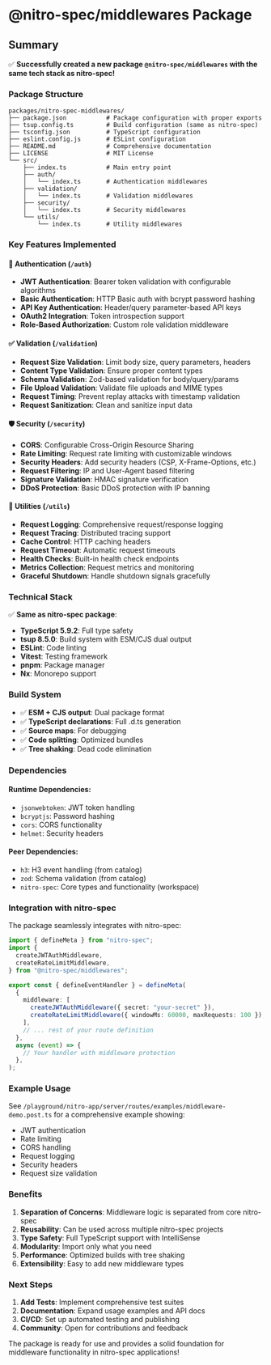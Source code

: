 # @nitro-spec/middlewares Package

## Summary

✅ **Successfully created a new package `@nitro-spec/middlewares` with the same tech stack as nitro-spec!**

### Package Structure

```
packages/nitro-spec-middlewares/
├── package.json           # Package configuration with proper exports
├── tsup.config.ts         # Build configuration (same as nitro-spec)
├── tsconfig.json          # TypeScript configuration
├── eslint.config.js       # ESLint configuration
├── README.md              # Comprehensive documentation
├── LICENSE                # MIT License
└── src/
    ├── index.ts           # Main entry point
    ├── auth/
    │   └── index.ts       # Authentication middlewares
    ├── validation/
    │   └── index.ts       # Validation middlewares
    ├── security/
    │   └── index.ts       # Security middlewares
    └── utils/
        └── index.ts       # Utility middlewares
```

### Key Features Implemented

#### 🔐 Authentication (`/auth`)

- **JWT Authentication**: Bearer token validation with configurable algorithms
- **Basic Authentication**: HTTP Basic auth with bcrypt password hashing
- **API Key Authentication**: Header/query parameter-based API keys
- **OAuth2 Integration**: Token introspection support
- **Role-Based Authorization**: Custom role validation middleware

#### ✅ Validation (`/validation`)

- **Request Size Validation**: Limit body size, query parameters, headers
- **Content Type Validation**: Ensure proper content types
- **Schema Validation**: Zod-based validation for body/query/params
- **File Upload Validation**: Validate file uploads and MIME types
- **Request Timing**: Prevent replay attacks with timestamp validation
- **Request Sanitization**: Clean and sanitize input data

#### 🛡️ Security (`/security`)

- **CORS**: Configurable Cross-Origin Resource Sharing
- **Rate Limiting**: Request rate limiting with customizable windows
- **Security Headers**: Add security headers (CSP, X-Frame-Options, etc.)
- **Request Filtering**: IP and User-Agent based filtering
- **Signature Validation**: HMAC signature verification
- **DDoS Protection**: Basic DDoS protection with IP banning

#### 🔧 Utilities (`/utils`)

- **Request Logging**: Comprehensive request/response logging
- **Request Tracing**: Distributed tracing support
- **Cache Control**: HTTP caching headers
- **Request Timeout**: Automatic request timeouts
- **Health Checks**: Built-in health check endpoints
- **Metrics Collection**: Request metrics and monitoring
- **Graceful Shutdown**: Handle shutdown signals gracefully

### Technical Stack

✅ **Same as nitro-spec package**:

- **TypeScript 5.9.2**: Full type safety
- **tsup 8.5.0**: Build system with ESM/CJS dual output
- **ESLint**: Code linting
- **Vitest**: Testing framework
- **pnpm**: Package manager
- **Nx**: Monorepo support

### Build System

- ✅ **ESM + CJS output**: Dual package format
- ✅ **TypeScript declarations**: Full .d.ts generation
- ✅ **Source maps**: For debugging
- ✅ **Code splitting**: Optimized bundles
- ✅ **Tree shaking**: Dead code elimination

### Dependencies

#### Runtime Dependencies:

- `jsonwebtoken`: JWT token handling
- `bcryptjs`: Password hashing
- `cors`: CORS functionality
- `helmet`: Security headers

#### Peer Dependencies:

- `h3`: H3 event handling (from catalog)
- `zod`: Schema validation (from catalog)
- `nitro-spec`: Core types and functionality (workspace)

### Integration with nitro-spec

The package seamlessly integrates with nitro-spec:

```typescript
import { defineMeta } from "nitro-spec";
import {
  createJWTAuthMiddleware,
  createRateLimitMiddleware,
} from "@nitro-spec/middlewares";

export const { defineEventHandler } = defineMeta(
  {
    middleware: [
      createJWTAuthMiddleware({ secret: "your-secret" }),
      createRateLimitMiddleware({ windowMs: 60000, maxRequests: 100 }),
    ],
    // ... rest of your route definition
  },
  async (event) => {
    // Your handler with middleware protection
  },
);
```

### Example Usage

See `/playground/nitro-app/server/routes/examples/middleware-demo.post.ts` for a comprehensive example showing:

- JWT authentication
- Rate limiting
- CORS handling
- Request logging
- Security headers
- Request size validation

### Benefits

1. **Separation of Concerns**: Middleware logic is separated from core nitro-spec
2. **Reusability**: Can be used across multiple nitro-spec projects
3. **Type Safety**: Full TypeScript support with IntelliSense
4. **Modularity**: Import only what you need
5. **Performance**: Optimized builds with tree shaking
6. **Extensibility**: Easy to add new middleware types

### Next Steps

1. **Add Tests**: Implement comprehensive test suites
2. **Documentation**: Expand usage examples and API docs
3. **CI/CD**: Set up automated testing and publishing
4. **Community**: Open for contributions and feedback

The package is ready for use and provides a solid foundation for middleware functionality in nitro-spec applications!
